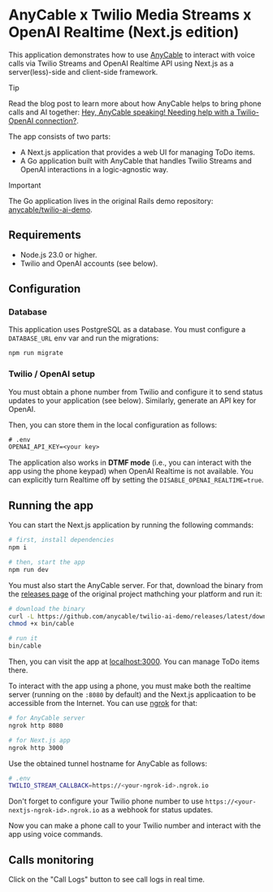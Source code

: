 # AnyCable x Twilio Media Streams x OpenAI Realtime (Next.js edition)

This application demonstrates how to use [AnyCable](https://anycable.io) to interact with voice calls via Twilio Streams
and OpenAI Realtime API using Next.js as a server(less)-side and client-side framework.

> [!TIP]
> Read the blog post to learn more about how AnyCable helps to bring phone calls and AI together: [Hey, AnyCable speaking! Needing help with a Twilio-OpenAI connection?](https://evilmartians.com/chronicles/anycable-speaking-needing-help-with-a-twilio-openai-connection).

The app consists of two parts:

- A Next.js application that provides a web UI for managing ToDo items.
- A Go application built with AnyCable that handles Twilio Streams and OpenAI interactions in a logic-agnostic way.

> [!IMPORTANT]
> The Go application lives in the original Rails demo repository: [anycable/twilio-ai-demo](https://github.com/anycable/twilio-ai-demo).

## Requirements

- Node.js 23.0 or higher.
- Twilio and OpenAI accounts (see below).

## Configuration

### Database

This application uses PostgreSQL as a database. You must configure a `DATABASE_URL` env var and run the migrations:

```sh
npm run migrate
```

### Twilio / OpenAI setup

You must obtain a phone number from Twilio and configure it to send status updates to your application (see below).
Similarly, generate an API key for OpenAI.

Then, you can store them in the local configuration as follows:

```txt
# .env
OPENAI_API_KEY=<your key>
```

The application also works in **DTMF mode** (i.e., you can interact with the app using the phone keypad) when OpenAI Realtime is not available.
You can explicitly turn Realtime off by setting the `DISABLE_OPENAI_REALTIME=true`.

## Running the app

You can start the Next.js application by running the following commands:

```sh
# first, install dependencies
npm i

# then, start the app
npm run dev
```

You must also start the AnyCable server. For that, download the binary from the [releases page]() of the original project mathching your platform
and run it:

```sh
# download the binary
curl -L https://github.com/anycable/twilio-ai-demo/releases/latest/download/twilio-ai-cable-`uname -s`-`uname -m` > bin/cable
chmod +x bin/cable

# run it
bin/cable
```

Then, you can visit the app at [localhost:3000](http://localhost:3000). You can manage ToDo items there.

To interact with the app using a phone, you must make both the realtime server (running on the `:8080` by default) and the Next.js
applicaation to be accessible from the Internet. You can use [ngrok](https://ngrok.com) for that:

```sh
# for AnyCable server
ngrok http 8080

# for Next.js app
ngrok http 3000
```

Use the obtained tunnel hostname for AnyCable as follows:

```sh
# .env
TWILIO_STREAM_CALLBACK=https://<your-ngrok-id>.ngrok.io
```

Don't forget to configure your Twilio phone number to use `https://<your-nextjs-ngrok-id>.ngrok.io` as a webhook for status updates.

Now you can make a phone call to your Twilio number and interact with the app using voice commands.

## Calls monitoring

Click on the "Call Logs" button to see call logs in real time.
